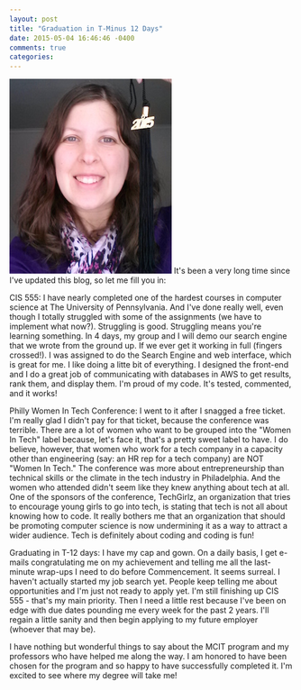 ```yaml
---
layout: post
title: "Graduation in T-Minus 12 Days"
date: 2015-05-04 16:46:46 -0400
comments: true
categories: 
---
```

![The Graduate]( /images/2015grad.jpg)
It's been a very long time since I've updated this blog, so let me fill you in:

CIS 555: I have nearly completed one of the hardest courses in computer science at The University of Pennsylvania. And I've done really well, even though I totally struggled with some of the assignments (we have to implement what now?). Struggling is good. Struggling means you're learning something. In 4 days, my group and I will demo our search engine that we wrote from the ground up. If we ever get it working in full (fingers crossed!). I was assigned to do the Search Engine and web interface, which is great for me. I like doing a litte bit of everything. I designed the front-end and I do a great job of communicating with databases in AWS to get results, rank them, and display them. I'm proud of my code. It's tested, commented, and it works!

Philly Women In Tech Conference: I went to it after I snagged a free ticket. I'm really glad I didn't pay for that ticket, because the conference was terrible. There are a lot of women who want to be grouped into the "Women In Tech" label because, let's face it, that's a pretty sweet label to have. I do believe, however, that women who work for a tech company in a capacity other than engineering (say: an HR rep for a tech company) are NOT "Women In Tech." The conference was more about entrepreneurship than technical skills or the climate in the tech industry in Philadelphia. And the women who attended didn't seem like they knew anything about tech at all. One of the sponsors of the conference, TechGirlz, an organization that tries to encourage young girls to go into tech, is stating that tech is not all about knowing how to code. It really bothers me that an organization that should be promoting computer science is now undermining it as a way to attract a wider audience. Tech is definitely about coding and coding is fun!

Graduating in T-12 days: I have my cap and gown. On a daily basis, I get e-mails congratulating me on my achievement and telling me all the last-minute wrap-ups I need to do before Commencement. It seems surreal. I haven't actually started my job search yet. People keep telling me about opportunities and I'm just not ready to apply yet. I'm still finishing up CIS 555 - that's my main priority. Then I need a little rest because I've been on edge with due dates pounding me every week for the past 2 years. I'll regain a little sanity and then begin applying to my future employer (whoever that may be).

I have nothing but wonderful things to say about the MCIT program and my professors who have helped me along the way. I am honored to have been chosen for the program and so happy to have successfully completed it. I'm excited to see where my degree will take me!